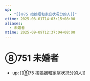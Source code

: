 ```yaml
---
up:
  - "[[⑧75 按婚姻和家庭状况分的人]]"
ctime: 2025-03-01T14:03:15+08:00
aliases:
  - 未婚者
mtime: 2025-09-09T12:37:04+08:00
---
```


# ⑧751 未婚者

- up: [[⑧75 按婚姻和家庭状况分的人]]
